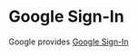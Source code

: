 # Google Sign-In

Google provides [Google Sign-In](https://developers.google.com/identity/sign-in/web/sign-in)
